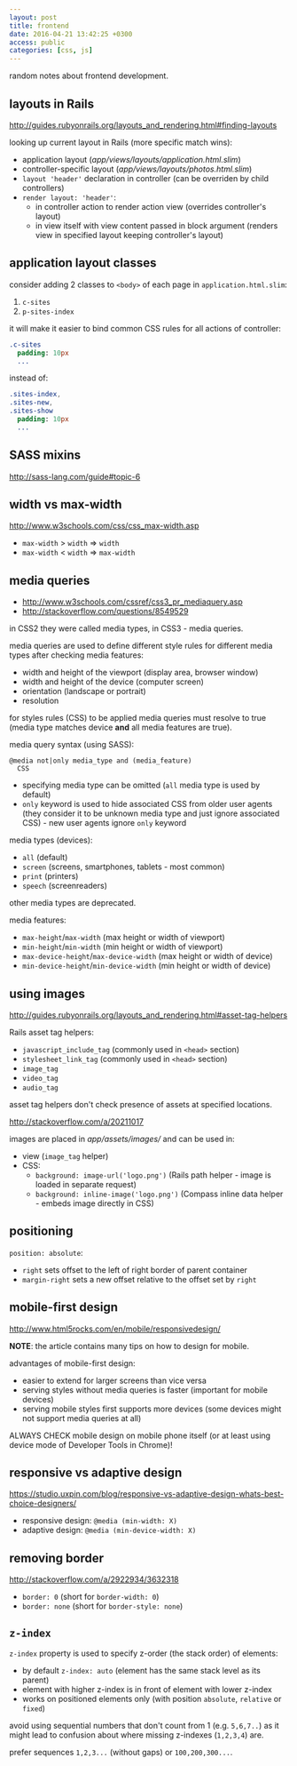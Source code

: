 ```yaml
---
layout: post
title: frontend
date: 2016-04-21 13:42:25 +0300
access: public
categories: [css, js]
---
```


random notes about frontend development.

<!-- more -->

## layouts in Rails

<http://guides.rubyonrails.org/layouts_and_rendering.html#finding-layouts>

looking up current layout in Rails (more specific match wins):

- application layout (_app/views/layouts/application.html.slim_)
- controller-specific layout (_app/views/layouts/photos.html.slim_)
- `layout 'header'` declaration in controller
  (can be overriden by child controllers)
- `render layout: 'header'`:
  - in controller action to render action view
    (overrides controller's layout)
  - in view itself with view content passed in block argument
    (renders view in specified layout keeping controller's layout)

## application layout classes

consider adding 2 classes to `<body>` of each page in `application.html.slim`:

1. `c-sites`
2. `p-sites-index`

it will make it easier to bind common CSS rules for all actions of controller:

```sass
.c-sites
  padding: 10px
  ...
```

instead of:

```sass
.sites-index,
.sites-new,
.sites-show
  padding: 10px
  ...
```

## SASS mixins

<http://sass-lang.com/guide#topic-6>

## width vs max-width

<http://www.w3schools.com/css/css_max-width.asp>

- `max-width` \> `width` => `width`
- `max-width` \< `width` => `max-width`

## media queries

- <http://www.w3schools.com/cssref/css3_pr_mediaquery.asp>
- <http://stackoverflow.com/questions/8549529>

in CSS2 they were called media types, in CSS3 - media queries.

media queries are used to define different style rules for
different media types after checking media features:

- width and height of the viewport (display area, browser window)
- width and height of the device (computer screen)
- orientation (landscape or portrait)
- resolution

for styles rules (CSS) to be applied media queries must resolve to true
(media type matches device **and** all media features are true).

media query syntax (using SASS):

```
@media not|only media_type and (media_feature)
  CSS
```

- specifying media type can be omitted (`all` media type is used by default)
- `only` keyword is used to hide associated CSS from older user agents
  (they consider it to be unknown media type and just ignore associated CSS) -
  new user agents ignore `only` keyword

media types (devices):

- `all` (default)
- `screen` (screens, smartphones, tablets - most common)
- `print` (printers)
- `speech` (screenreaders)

other media types are deprecated.

media features:

- `max-height`/`max-width` (max height or width of viewport)
- `min-height`/`min-width` (min height or width of viewport)
- `max-device-height`/`max-device-width` (max height or width of device)
- `min-device-height`/`min-device-width` (min height or width of device)

## using images

<http://guides.rubyonrails.org/layouts_and_rendering.html#asset-tag-helpers>

Rails asset tag helpers:

- `javascript_include_tag` (commonly used in `<head>` section)
- `stylesheet_link_tag` (commonly used in `<head>` section)
- `image_tag`
- `video_tag`
- `audio_tag`

asset tag helpers don't check presence of assets at specified locations.

<http://stackoverflow.com/a/20211017>

images are placed in _app/assets/images/_ and can be used in:

- view (`image_tag` helper)
- CSS:
  - `background: image-url('logo.png')`
    (Rails path helper - image is loaded in separate request)
  - `background: inline-image('logo.png')`
    (Compass inline data helper - embeds image directly in CSS)

## positioning

`position: absolute`:

- `right` sets offset to the left of right border of parent container
- `margin-right` sets a new offset relative to the offset set by `right`

## mobile-first design

<http://www.html5rocks.com/en/mobile/responsivedesign/>

**NOTE**: the article contains many tips on how to design for mobile.

advantages of mobile-first design:

- easier to extend for larger screens than vice versa
- serving styles without media queries is faster
  (important for mobile devices)
- serving mobile styles first supports more devices
  (some devices might not support media queries at all)

ALWAYS CHECK mobile design on mobile phone itself
(or at least using device mode of Developer Tools in Chrome)!

## responsive vs adaptive design

<https://studio.uxpin.com/blog/responsive-vs-adaptive-design-whats-best-choice-designers/>

- responsive design: `@media (min-width: X)`
- adaptive design: `@media (min-device-width: X)`

## removing border

<http://stackoverflow.com/a/2922934/3632318>

- `border: 0` (short for `border-width: 0`)
- `border: none` (short for `border-style: none`)

## `z-index`

`z-index` property is used to specify z-order (the stack order) of elements:

- by default `z-index: auto` (element has the same stack level as its parent)
- element with higher z-index is in front of element with lower z-index
- works on positioned elements only (with position `absolute`, `relative` or `fixed`)

avoid using sequential numbers that don't count from 1 (e.g. `5,6,7..`)
as it might lead to confusion about where missing z-indexes (`1,2,3,4`) are.

prefer sequences `1,2,3...` (without gaps) or `100,200,300...`.
